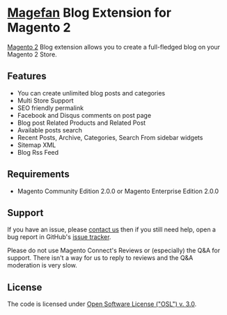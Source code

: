# [Magefan](http://magefan.com/) Blog Extension for Magento 2

[Magento 2](http://magento.com/) Blog extension allows you to create a full-fledged blog on your Magento 2 Store.

## Features
  
  * You can create unlimited blog posts and categories
  * Multi Store Support
  * SEO friendly permalink
  * Facebook and Disqus comments on post page
  * Blog post Related Products and Related Post
  * Available posts search
  * Recent Posts, Archive, Categories, Search From sidebar widgets
  * Sitemap XML
  * Blog Rss Feed

## Requirements
  * Magento Community Edition 2.0.0 or Magento Enterprise Edition 2.0.0

## Support
If you have an issue, please [contact us](mailto:support@magefan.com)
then if you still need help, open a bug report in GitHub's
[issue tracker](https://github.com/IhorVansach/Blog-Extension-for-Magento-2/issues).

Please do not use Magento Connect's Reviews or (especially) the Q&A for support.
There isn't a way for us to reply to reviews and the Q&A moderation is very slow.

## License
The code is licensed under [Open Software License ("OSL") v. 3.0](http://opensource.org/licenses/osl-3.0.php).

